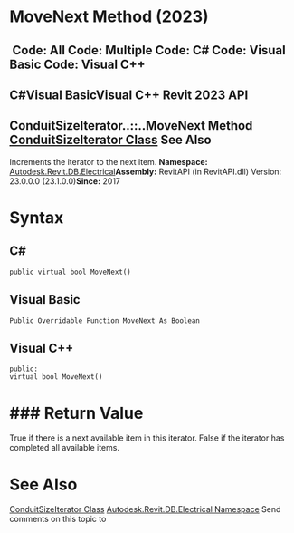 # MoveNext Method (2023)

﻿
 Code: All Code: Multiple Code: C# Code: Visual Basic Code: Visual C++   
---  
C#Visual BasicVisual C++
Revit 2023 API  
---  
ConduitSizeIterator..::..MoveNext Method   
[ConduitSizeIterator Class](d7607991-c8de-5ad1-b615-24ec9c30d39d.md "ConduitSizeIterator Class") See Also  
---  
Increments the iterator to the next item. 
**Namespace:** [Autodesk.Revit.DB.Electrical](212a1314-7843-2c6c-3322-363127e4059f.md "Autodesk.Revit.DB.Electrical Namespace")**Assembly:** RevitAPI (in RevitAPI.dll) Version: 23.0.0.0 (23.1.0.0)**Since:** 2017 
# Syntax
C#  
---  
```text
public virtual bool MoveNext()
```
  
Visual Basic  
---  
```text
Public Overridable Function MoveNext As Boolean
```
  
Visual C++  
---  
```text
public:
virtual bool MoveNext()
```
  
# ### Return Value
True if there is a next available item in this iterator. False if the iterator has completed all available items. 
# See Also
[ConduitSizeIterator Class](d7607991-c8de-5ad1-b615-24ec9c30d39d.md "ConduitSizeIterator Class")
[Autodesk.Revit.DB.Electrical Namespace](212a1314-7843-2c6c-3322-363127e4059f.md "Autodesk.Revit.DB.Electrical Namespace")
Send comments on this topic to 